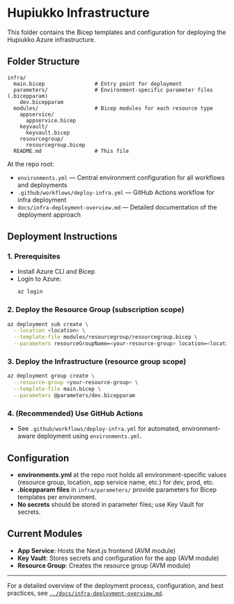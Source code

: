 # Hupiukko Infrastructure

This folder contains the Bicep templates and configuration for deploying the Hupiukko Azure infrastructure.

## Folder Structure

```
infra/
  main.bicep                # Entry point for deployment
  parameters/               # Environment-specific parameter files (.bicepparam)
    dev.bicepparam
  modules/                  # Bicep modules for each resource type
    appservice/
      appservice.bicep
    keyvault/
      keyvault.bicep
    resourcegroup/
      resourcegroup.bicep
  README.md                 # This file
```

At the repo root:
- `environments.yml` — Central environment configuration for all workflows and deployments
- `.github/workflows/deploy-infra.yml` — GitHub Actions workflow for infra deployment
- `docs/infra-deployment-overview.md` — Detailed documentation of the deployment approach

## Deployment Instructions

### 1. Prerequisites
- Install Azure CLI and Bicep
- Login to Azure:
  ```sh
  az login
  ```

### 2. Deploy the Resource Group (subscription scope)
```sh
az deployment sub create \
  --location <location> \
  --template-file modules/resourcegroup/resourcegroup.bicep \
  --parameters resourceGroupName=<your-resource-group> location=<location>
```

### 3. Deploy the Infrastructure (resource group scope)
```sh
az deployment group create \
  --resource-group <your-resource-group> \
  --template-file main.bicep \
  --parameters @parameters/dev.bicepparam
```

### 4. (Recommended) Use GitHub Actions
- See `.github/workflows/deploy-infra.yml` for automated, environment-aware deployment using `environments.yml`.

## Configuration
- **environments.yml** at the repo root holds all environment-specific values (resource group, location, app service name, etc.) for dev, prod, etc.
- **.bicepparam files** in `infra/parameters/` provide parameters for Bicep templates per environment.
- **No secrets** should be stored in parameter files; use Key Vault for secrets.

## Current Modules
- **App Service**: Hosts the Next.js frontend (AVM module)
- **Key Vault**: Stores secrets and configuration for the app (AVM module)
- **Resource Group**: Creates the resource group (AVM module)

---

For a detailed overview of the deployment process, configuration, and best practices, see [`../docs/infra-deployment-overview.md`](../docs/infra-deployment-overview.md). 